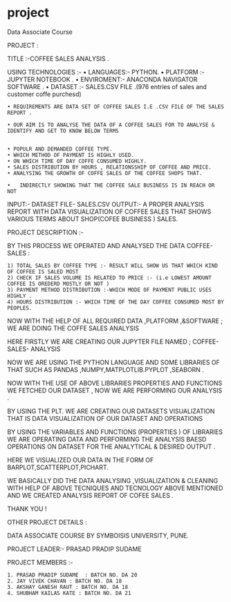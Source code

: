 # project
Data Associate Course
 
 PROJECT :

TITLE :-COFFEE SALES ANALYSIS .

USING TECHNOLOGIES :-
    • LANGUAGES:- PYTHON.
    • PLATFORM :- JUPYTER NOTEBOOK .
    • ENVIROMENT:- ANACONDA NAVIGATOR SOFTWARE .
    • DATASET :- SALES.CSV FILE .(976 entries of sales and customer
       coffe purchesd) 
      
    • REQUIREMENTS ARE DATA SET OF COFFEE SALES I.E .CSV FILE OF THE SALES REPORT .
      
    • OUR AIM IS TO ANALYSE THE DATA OF A COFFEE SALES FOR TO ANALYSE & IDENTIFY AND GET TO KNOW BELOW TERMS 


    • POPULR AND DEMANDED COFFEE TYPE.
    • WHICH METHOD OF PAYMENT IS HIGHLY USED.
    • ON WHICH TIME OF DAY COFFE CONSUMED HIGHLY.
    • SALES DISTRIBUTION BY HOURS , RELATIONSSHIP OF COFFEE AND PRICE.
    • ANALYSING THE GROWTH OF COFFE SALES OF THE COFFEE SHOPS THAT.

    •   INDIRECTLY SHOWING THAT THE COFFEE SALE BUSINESS IS IN REACH OR NOT 

INPUT:- DATASET FILE- SALES.CSV 
OUTPUT:- A PROPER ANALYSIS REPORT WITH DATA VISUALIZATION OF COFFEE SALES THAT SHOWS VARIOUS TERMS ABOUT SHOP(COFEE BUSINESS ) SALES.

PROJECT DESCRIPTION :-   
                     
  BY THIS PROCESS WE OPERATED AND ANALYSED THE DATA COFFEE-SALES :                      
 
    1) TOTAL SALES BY COFFEE TYPE :- RESULT WILL SHOW US THAT WHICH KIND OF COFFEE IS SALED MOST 
    2) CHECK IF SALES VOLUME IS RELATED TO PRICE :- (i.e LOWEST AMOUNT COFFEE IS OREDERD MOSTLY OR NOT )
    3) PAYMENT METHOD DISTRIBUTION :-WHICH MODE OF PAYMENT PUBLIC USES HIGHLY .
    4) HOURS DISTRIBUTION :- WHICH TIME OF THE DAY COFFEE CONSUMED MOST BY PEOPLES. 
       


 NOW WITH THE HELP OF ALL REQUIRED DATA ,PLATFORM ,&SOFTWARE ;
 WE ARE DOING THE COFFE SALES ANALYSIS 

 HERE FIRSTLY WE ARE CREATING OUR JUPYTER FILE NAMED ;
COFFEE-SALES- ANALYSIS
 
NOW WE ARE USING THE PYTHON LANGUAGE  AND SOME LIBRARIES OF THAT SUCH AS PANDAS ,NUMPY,MATPLOTLIB.PYPLOT ,SEABORN .

 NOW WITH THE USE OF ABOVE LIBRARIES PROPERTIES AND FUNCTIONS WE FETCHED OUR DATASET , NOW WE ARE PERFORMING OUR ANALYSIS .

BY USING THE PLT. WE ARE CREATING OUR DATASETS VISUALIZATION THAT IS DATA VISUALIZATION OF OUR DATASET AND OPERATIONS 

BY USING THE VARIABLES AND FUNCTIONS (PROPERTIES ) 
OF LIBRARIES WE ARE OPERATING DATA AND PERFORMING THE ANALYSIS BAESD OPERATIONS ON DATASET FOR THE ANALYTICAL & DESIRED OUTPUT .

HERE WE VISUALIZED OUR DATA IN THE FORM OF BARPLOT,SCATTERPLOT,PICHART.

WE BASICALLY DID THE DATA ANALYSING ,VISUALIZATION & CLEANING WITH HELP OF ABOVE TECNIQUES AND TECNOLOGY ABOVE MENTIONED AND WE CREATED ANALYSIS REPORT OF COFEE SALES .


THANK YOU ! 


OTHER PROJECT  DETAILS :
                               
 DATA ASSOCIATE COURSE BY SYMBOISIS UNIVERSITY, PUNE.


PROJECT LEADER:- PRASAD PRADIP SUDAME

 
PROJECT MEMBERS :- 

    1. PRASAD PRADIP SUDAME  : BATCH NO. DA 20
    2. JAY VIVEK CHAVAN : BATCH NO. DA 18
    3. AKSHAY GANESH RAUT : BATCH NO. DA 18
    4. SHUBHAM KAILAS KATE : BATCH NO. DA 21
